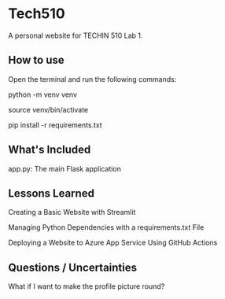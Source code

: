 # Tech510
A personal website for TECHIN 510 Lab 1.
## How to use
Open the terminal and run the following commands:

python -m venv venv

source venv/bin/activate

pip install -r requirements.txt

## What's Included
app.py: The main Flask application

## Lessons Learned

Creating a Basic Website with Streamlit

Managing Python Dependencies with a requirements.txt File

Deploying a Website to Azure App Service Using GitHub Actions
## Questions / Uncertainties

What if I want to make the profile picture round?
